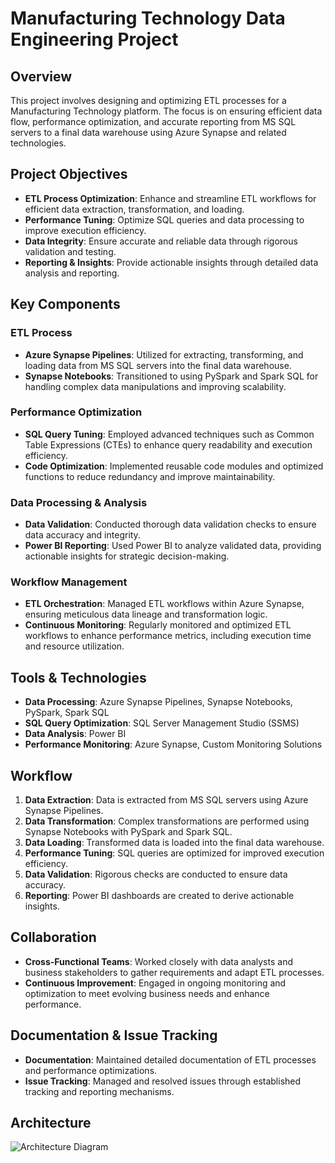 # Manufacturing Technology Data Engineering Project

## Overview

This project involves designing and optimizing ETL processes for a Manufacturing Technology platform. The focus is on ensuring efficient data flow, performance optimization, and accurate reporting from MS SQL servers to a final data warehouse using Azure Synapse and related technologies.

## Project Objectives

- **ETL Process Optimization**: Enhance and streamline ETL workflows for efficient data extraction, transformation, and loading.
- **Performance Tuning**: Optimize SQL queries and data processing to improve execution efficiency.
- **Data Integrity**: Ensure accurate and reliable data through rigorous validation and testing.
- **Reporting & Insights**: Provide actionable insights through detailed data analysis and reporting.

## Key Components

### ETL Process

- **Azure Synapse Pipelines**: Utilized for extracting, transforming, and loading data from MS SQL servers into the final data warehouse.
- **Synapse Notebooks**: Transitioned to using PySpark and Spark SQL for handling complex data manipulations and improving scalability.

### Performance Optimization

- **SQL Query Tuning**: Employed advanced techniques such as Common Table Expressions (CTEs) to enhance query readability and execution efficiency.
- **Code Optimization**: Implemented reusable code modules and optimized functions to reduce redundancy and improve maintainability.

### Data Processing & Analysis

- **Data Validation**: Conducted thorough data validation checks to ensure data accuracy and integrity.
- **Power BI Reporting**: Used Power BI to analyze validated data, providing actionable insights for strategic decision-making.

### Workflow Management

- **ETL Orchestration**: Managed ETL workflows within Azure Synapse, ensuring meticulous data lineage and transformation logic.
- **Continuous Monitoring**: Regularly monitored and optimized ETL workflows to enhance performance metrics, including execution time and resource utilization.

## Tools & Technologies

- **Data Processing**: Azure Synapse Pipelines, Synapse Notebooks, PySpark, Spark SQL
- **SQL Query Optimization**: SQL Server Management Studio (SSMS)
- **Data Analysis**: Power BI
- **Performance Monitoring**: Azure Synapse, Custom Monitoring Solutions

## Workflow

1. **Data Extraction**: Data is extracted from MS SQL servers using Azure Synapse Pipelines.
2. **Data Transformation**: Complex transformations are performed using Synapse Notebooks with PySpark and Spark SQL.
3. **Data Loading**: Transformed data is loaded into the final data warehouse.
4. **Performance Tuning**: SQL queries are optimized for improved execution efficiency.
5. **Data Validation**: Rigorous checks are conducted to ensure data accuracy.
6. **Reporting**: Power BI dashboards are created to derive actionable insights.

## Collaboration

- **Cross-Functional Teams**: Worked closely with data analysts and business stakeholders to gather requirements and adapt ETL processes.
- **Continuous Improvement**: Engaged in ongoing monitoring and optimization to meet evolving business needs and enhance performance.

## Documentation & Issue Tracking

- **Documentation**: Maintained detailed documentation of ETL processes and performance optimizations.
- **Issue Tracking**: Managed and resolved issues through established tracking and reporting mechanisms.

## Architecture
![Architecture Diagram]()
